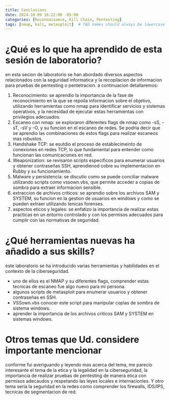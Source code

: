 ```yaml
---
title: Conclusions
date: 2024-10-09 16:22:00 -05:00
categories: [Reconnaisance, Kill Chain, Pentesting]
tags: [nmap, kali, metasploit]  # TAG names should always be lowercase
---
```



# ¿Qué es lo que ha aprendido de esta sesión de laboratorio?

en esta secion de laboratorio se han abordado diversos aspectos relacionados con la seguridad informatica y la recopilacion de informacion para pruebas de pentesting o pentetracion. a continuacion detallaremos:
1. Reconocimiento: se aprendio la importancia de la fase de reconocimiento en la que se repoila informacion sobre el objetivo, utilizando herramientas como nmap para identificar servicios y sistemas operativos, y la necesidad de ejecutar estas herramientas con privilegios adecuados.
2. Escaneo con nmap: se exploraron diferentes flags de nmap como -sS, -sT, -sV y -O, y su funcion en el escaneo de redes. Se podria decir que se aprendio las combinaciones de estos flags para realizar escaneos mas robustos.
3. Handshake TCP: se esutdio el proceso de establecimeinto de conexiones en redes TCP, lo que fundamental para entender como funcionan las comunicaciones en red.
4. Weaponization: se revisaron scripts especificos para enumerar usuarios y obtener contraseñas SSH, aprendienod cobre su implementacion en Rubby y su funcionamiento.
5. Malware y persistencia: se discutio como se puede conciliar malware utilizando scripts como vssown.vbs, que permite acceder a copias de sombra para extraer informacion sensible.
6. extraccion de archivos criticos: se aprendio sobre los archivos SAM y SYSTEM, su funcion en la gestion de usuarios en windows y como se pueden extraer utilizando tenicas forenses.
7. aspectos eticos y legales: se enfatizo la importancia de realizar estas practicas en un entorno controlado y con los permisos adecuados para cumplir con las normativas de seguridad.

# ¿Qué herramientas nuevas ha añadido a sus skills?
este laboratorio se ha introducido varias herramientas y habilidades en el contexto de la ciberseguridad. 
- uno de ellos es el NMAP y su diferentes flags, comprender estas tecnicas de escaneo fue algo nuevo para mi persona.
- algunos scripts de metasploit para enumerar usuarios y obtener contraseñas en SSH.
- VSSown.vbs conocer este script para manipular copias de sombra de sistema windows.
- aprender la importancia de los archivos criticos SAM y SYSTEM en sistemas windows.

# Otros temas que Ud. considere importante mencionar

conforme fui averiguando y leyendo mas acerca del tema, me parecio interesante el tema de la etica y la legalidad en la ciberseguridad, la importancia de realizar pruebas de pentesting de manera etica con permisos adecaudos y respetando las leyes locales e internacionles.
Y otro tema seria la seguridad en la redes como comprender los firewalls, IDS/IPS, tecnicas de segmentacion de red.